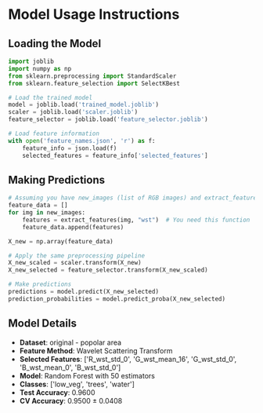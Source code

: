 # Model Usage Instructions

## Loading the Model
```python
import joblib
import numpy as np
from sklearn.preprocessing import StandardScaler
from sklearn.feature_selection import SelectKBest

# Load the trained model
model = joblib.load('trained_model.joblib')
scaler = joblib.load('scaler.joblib')
feature_selector = joblib.load('feature_selector.joblib')

# Load feature information
with open('feature_names.json', 'r') as f:
    feature_info = json.load(f)
    selected_features = feature_info['selected_features']
```

## Making Predictions
```python
# Assuming you have new_images (list of RGB images) and extract_features function
feature_data = []
for img in new_images:
    features = extract_features(img, "wst")  # You need this function
    feature_data.append(features)

X_new = np.array(feature_data)

# Apply the same preprocessing pipeline
X_new_scaled = scaler.transform(X_new)
X_new_selected = feature_selector.transform(X_new_scaled)

# Make predictions
predictions = model.predict(X_new_selected)
prediction_probabilities = model.predict_proba(X_new_selected)
```

## Model Details
- **Dataset**: original - popolar area
- **Feature Method**: Wavelet Scattering Transform
- **Selected Features**: ['R_wst_std_0', 'G_wst_mean_16', 'G_wst_std_0', 'B_wst_mean_0', 'B_wst_std_0']
- **Model**: Random Forest with 50 estimators
- **Classes**: ['low_veg', 'trees', 'water']
- **Test Accuracy**: 0.9600
- **CV Accuracy**: 0.9500 ± 0.0408
